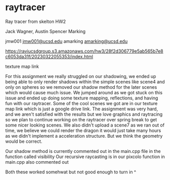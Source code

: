 # raytracer
Ray tracer from skelton HW2

Jack Wagner, Austin Spencer Marking

jmw001
jmw001@ucsd.edu
amarking
amarking@ucsd.edu

https://raviucsdgroup.s3.amazonaws.com/hw3/28f2d306779e5ab565b7e8c6053da31f/20230322055353/index.html

texture map link

For this assignment we really struggled on our shadowing, we ended up being able to only render shadows within the simple scenes like scene4 and only on 
spheres so we removed our shadow method for the later scenes which would cause much issue. We jumped around as we got stuck on this issue 
and ended up doing some texture mapping, reflections, and having fun with our raytracer.
Some of the cool scenes we got are in our texture map link which is just a google drive link. The assignment was very hard, and we aren't satisfied with the 
results but we love graphics and raytracing so we plan to continue working on the raytracer over spring break to get some nicer looking scenes. 
We also didn't upload a scene7 as we ran out of time, we believe we could render the dragon it would just take many hours as we didn't implement a 
acceleration structure. But we think the geometry would be correct. 

Our shadow method is currently commented out in the main.cpp file in the function called visibility
Our recursive raycasting is in our pixcolo function in main.cpp also commented out

Both these worked somehwat but not good enough to turn in ^